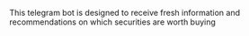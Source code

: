 This telegram bot is designed to receive fresh information and recommendations on which securities are worth buying
